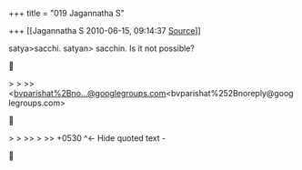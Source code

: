 +++
title = "019 Jagannatha S"

+++
[[Jagannatha S	2010-06-15, 09:14:37 [Source](https://groups.google.com/g/bvparishat/c/E5gFS_fyngI)]]



satya>sacchi. satyan> sacchin. Is it not possible?  



\> \> \>\> \<[bvparishat%2Bno...@googlegroups.com]()\<bvparishat%252Bnoreply@googlegroups.­com>  



\> \> \>\> \> \>\>  +0530 ^\<- Hide quoted text -  



